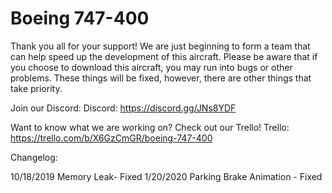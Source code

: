 # Boeing 747-400

Thank you all for your support! We are just beginning to form a team that can help speed up the development of this aircraft. Please be aware that if you choose to download this aircraft, you may run into bugs or other problems. These things will be fixed, however, there are other things that take priority. 


Join our Discord:
Discord: https://discord.gg/JNs8YDF 

Want to know what we are working on? Check out our Trello!
Trello: https://trello.com/b/X6GzCmGR/boeing-747-400

Changelog:

10/18/2019
Memory Leak- Fixed
1/20/2020
Parking Brake Animation - Fixed













































